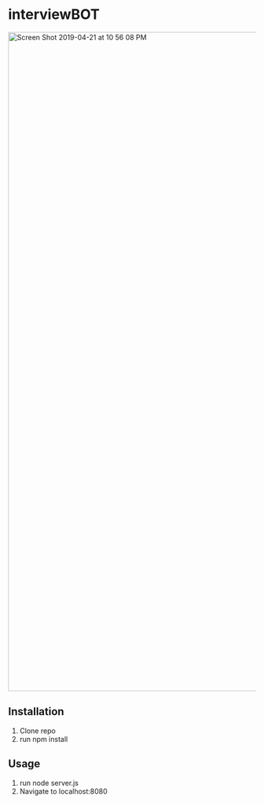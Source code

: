 # interviewBOT

<img width="1339" alt="Screen Shot 2019-04-21 at 10 56 08 PM" src="https://user-images.githubusercontent.com/47072462/56480589-c2eaac00-6488-11e9-8031-1f956fc0ce0b.png">

## Installation

1. Clone repo
2. run npm install

## Usage

1. run node server.js
2. Navigate to localhost:8080
